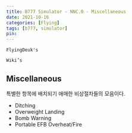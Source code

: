 ```yaml
---
title: B777 Simulator - NNC.0 - Miscellaneous
date: 2021-10-16
categories: [Flying]
tags: [b777, simulator]
pin:
---
```


`FlyingDeuk's`
>

`Wiki’s`
>

## Miscellaneous
특별한 항목에 배치되기 애매한 비상절차들의 모음이다. 
- Ditching
- Overweight Landing
- Bomb Warning
- Portable EFB Overheat/Fire
